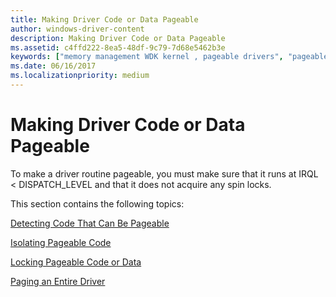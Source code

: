 ```yaml
---
title: Making Driver Code or Data Pageable
author: windows-driver-content
description: Making Driver Code or Data Pageable
ms.assetid: c4ffd222-8ea5-48df-9c79-7d68e5462b3e
keywords: ["memory management WDK kernel , pageable drivers", "pageable drivers WDK kernel , setting up"]
ms.date: 06/16/2017
ms.localizationpriority: medium
---
```


# Making Driver Code or Data Pageable





To make a driver routine pageable, you must make sure that it runs at IRQL &lt; DISPATCH\_LEVEL and that it does not acquire any spin locks.

This section contains the following topics:

[Detecting Code That Can Be Pageable](detecting-code-that-can-be-pageable.md)

[Isolating Pageable Code](isolating-pageable-code.md)

[Locking Pageable Code or Data](locking-pageable-code-or-data.md)

[Paging an Entire Driver](paging-an-entire-driver.md)

 

 




